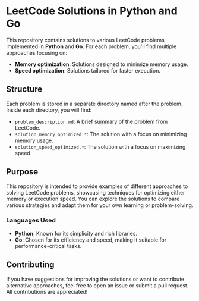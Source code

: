 # LeetCode Solutions in Python and Go

This repository contains solutions to various LeetCode problems implemented in **Python** and **Go**. For each problem, you'll find multiple approaches focusing on:

- **Memory optimization**: Solutions designed to minimize memory usage.
- **Speed optimization**: Solutions tailored for faster execution.

## Structure

Each problem is stored in a separate directory named after the problem. Inside each directory, you will find:

- `problem_description.md`: A brief summary of the problem from LeetCode.
- `solution_memory_optimized.*`: The solution with a focus on minimizing memory usage.
- `solution_speed_optimized.*`: The solution with a focus on maximizing speed.

## Purpose

This repository is intended to provide examples of different approaches to solving LeetCode problems, showcasing techniques for optimizing either memory or execution speed. You can explore the solutions to compare various strategies and adapt them for your own learning or problem-solving.

### Languages Used

- **Python**: Known for its simplicity and rich libraries.
- **Go**: Chosen for its efficiency and speed, making it suitable for performance-critical tasks.

## Contributing

If you have suggestions for improving the solutions or want to contribute alternative approaches, feel free to open an issue or submit a pull request. All contributions are appreciated!
